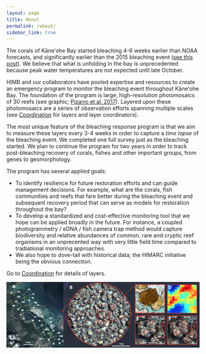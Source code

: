 ```yaml
---
layout: page
title: About
permalink: /about/
sidebar_link: true
---
```


The corals of Kāneʻohe Bay started bleaching 4-6 weeks earlier than NOAA forecasts, and significantly earlier than the 2015 bleaching event ([see this post](/_posts/2019-09-12-early_event.md)). We believe that what is unfolding in the bay is unprecedented because peak water temperatures are not expected until late October. 

HIMB and our collaborators have pooled expertise and resources to create an emergency program to monitor the bleaching event throughout Kāneʻohe Bay. The foundation of the program is large, high-resolution photomosaics of 30 reefs (see graphic; [Pizarro et al. 2017](/assets/Pizarro_et_al-2017-Ecology_and_Evolution.pdf)). Layered upon these photomosaics are a series of observation efforts spanning multiple scales (see [Coordination](/coordination) for layers and layer coordinators). 

The most unique feature of the bleaching response program is that we aim to measure these layers every 3-4 weeks in order to capture a *time lapse* of the bleaching event. We completed one full survey just as the bleaching started. We plan to continue the program for two years in order to track post-bleaching recovery of corals, fishes and other important groups, from genes to geomorphology.

The program has several applied goals:
- To identify resilience for future restoration efforts and can guide management decisions. For example, what are the corals, fish communities and reefs that fare better during the bleaching event and subsequent recovery period that can serve as models for restoration throughout the bay?
- To develop a standardized and cost-effective monitoring tool that we hope can be applied broadly in the future. For instance, a coupled photogrammetry / eDNA / fish camera trap method would capture biodiversity and relative abundances of common, rare and cryptic reef organisms in an unprecented way with very little field time compared to tradiational monitoring approaches. 
- We also hope to dove-tail with historical data; the HIMARC initiative being the obvious connection.

Go to [Coordination](/coordination) for details of layers.

![maps](/assets/maps.png)
